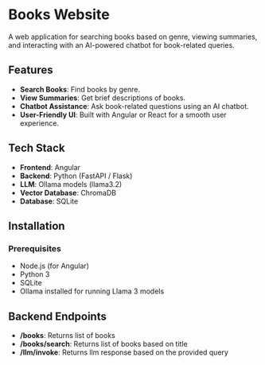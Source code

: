 # Books Website

A web application for searching books based on genre, viewing summaries, and interacting with an AI-powered chatbot for book-related queries.

## Features

- **Search Books**: Find books by genre.
- **View Summaries**: Get brief descriptions of books.
- **Chatbot Assistance**: Ask book-related questions using an AI chatbot.
- **User-Friendly UI**: Built with Angular or React for a smooth user experience.

## Tech Stack

- **Frontend**: Angular
- **Backend**: Python (FastAPI / Flask)
- **LLM**: Ollama models (llama3.2)
- **Vector Database**: ChromaDB
- **Database**: SQLite

## Installation

### Prerequisites
- Node.js (for Angular)
- Python 3
- SQLite
- Ollama installed for running Llama 3 models




## Backend Endpoints

- **/books**: Returns list of books
- **/books/search**: Returns list of books based on title
- **/llm/invoke**: Returns llm response based on the provided query
